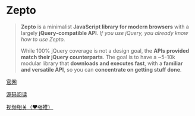 # Zepto

> **Zepto** is a minimalist **JavaScript library for modern browsers** with a largely **jQuery-compatible API**. *If you use jQuery, you already know how to use Zepto.*
>
> While 100% jQuery coverage is not a design goal, the **APIs provided match their jQuery counterparts**. The goal is to have a ~5-10k modular library that **downloads and executes fast**, with a **familiar and versatile API**, so you can **concentrate on getting stuff done**.



[官网](https://zeptojs.com/)

[源码阅读](https://yeyuqiudeng.gitbooks.io/reading-zepto/content/)

[视频相关（❤️强推）](https://www.imooc.com/video/13219)

